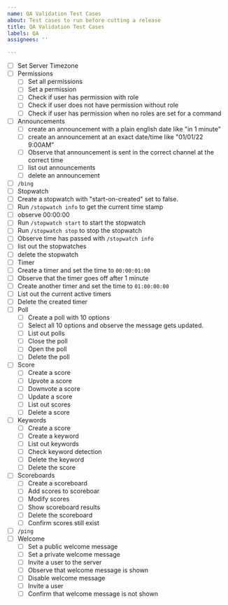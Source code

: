 ```yaml
---
name: QA Validation Test Cases
about: Test cases to run before cutting a release
title: QA Validation Test Cases
labels: QA
assignees: ''

---
```


- [ ] Set Server Timezone
- [ ] Permissions
  - [ ] Set all permissions
  - [ ] Set a permission
  - [ ] Check if user has permission with role
  - [ ] Check if user does not have permission without role
  - [ ] Check if user has permission when no roles are set for a command
- [ ] Announcements
  - [ ]  create an announcement with a plain english date like "in 1 minute"
  - [ ]  create an announcement at an exact date/time like "01/01/22 9:00AM"
  - [ ]  Observe that announcement is sent in the correct channel at the correct time
  - [ ]  list out announcements
  - [ ]  delete an announcement
- [ ]  `/bing`
- [ ]  Stopwatch
  - [ ]  Create a stopwatch with "start-on-created" set to false.
  - [ ]  Run `/stopwatch info` to get the current time stamp
  - [ ]  observe 00:00:00
  - [ ]  Run `/stopwatch start` to start the stopwatch
  - [ ]  Run `/stopwatch stop` to stop the stopwatch
  - [ ]  Observe time has passed with `/stopwatch info`
  - [ ]  list out the stopwatches
  - [ ]  delete the stopwatch
- [ ]  Timer
  - [ ]  Create a timer and set the time to `00:00:01:00`
  - [ ]  Observe that the timer goes off after 1 minute
  - [ ]  Create another timer and set the time to `01:00:00:00` 
  - [ ]  List out the current active timers
  - [ ]  Delete the created timer
- [ ] Poll
  - [ ] Create a poll with 10 options
  - [ ] Select all 10 options and observe the message gets updated.
  - [ ] List out polls
  - [ ] Close the poll
  - [ ] Open the poll
  - [ ] Delete the poll
- [ ] Score
  - [ ] Create a score
  - [ ] Upvote a score
  - [ ] Downvote a score
  - [ ] Update a score
  - [ ] List out scores
  - [ ] Delete a score
- [ ] Keywords
  - [ ] Create a score
  - [ ] Create a keyword
  - [ ] List out keywords
  - [ ] Check keyword detection
  - [ ] Delete the keyword
  - [ ] Delete the score
- [ ] Scoreboards
  - [ ] Create a scoreboard
  - [ ] Add scores to scoreboar
  - [ ] Modify scores
  - [ ] Show scoreboard results
  - [ ] Delete the scoreboard
  - [ ] Confirm scores still exist
- [ ] `/ping`
- [ ] Welcome
  - [ ] Set a public welcome message
  - [ ] Set a private welcome message
  - [ ] Invite a user to the server
  - [ ] Observe that welcome message is shown
  - [ ] Disable welcome message
  - [ ] Invite a user
  - [ ] Confirm that welcome message is not shown
